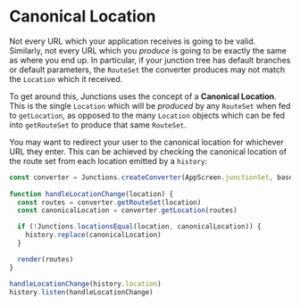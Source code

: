 # Canonical Location

Not every URL which your application receives is going to be valid. Similarly, not every URL which you *produce* is going to be exactly the same as where you end up. In particular, if your junction tree has default branches or default parameters, the `RouteSet` the converter produces may not match the `Location` which it received.

To get around this, Junctions uses the concept of a **Canonical Location**. This is the single `Location` which will be *produced* by any `RouteSet` when fed to `getLocation`, as opposed to the many `Location` objects which can be fed into `getRouteSet` to produce that same `RouteSet`.

You may want to redirect your user to the canonical location for whichever URL they enter. This can be achieved by checking the canonical location of the route set from each location emitted by a `history`:

```jsx
const converter = Junctions.createConverter(AppScreen.junctionSet, baseLocation)
    
function handleLocationChange(location) {
  const routes = converter.getRouteSet(location)
  const canonicalLocation = converter.getLocation(routes)

  if (!Junctions.locationsEqual(location, canonicalLocation)) {
    history.replace(canonicalLocation)
  }

  render(routes)
}

handleLocationChange(history.location)
history.listen(handleLocationChange)
```
